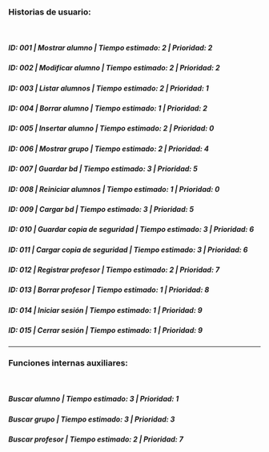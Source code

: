 ### **Historias de usuario:**
<br>

##### **ID:** 001 | **Mostrar alumno** | **Tiempo estimado:** 2 | **Prioridad:** 2

##### **ID:** 002 | **Modificar alumno** | **Tiempo estimado:** 2 | **Prioridad:** 2

##### **ID:** 003 | **Listar alumnos** | **Tiempo estimado:** 2 | **Prioridad:** 1

##### **ID:** 004 | **Borrar alumno** | **Tiempo estimado:** 1 | **Prioridad:** 2

##### **ID:** 005 | **Insertar alumno** | **Tiempo estimado:** 2 | **Prioridad:** 0

##### **ID:** 006 | **Mostrar grupo** | **Tiempo estimado:** 2 | **Prioridad:** 4

##### **ID:** 007 | **Guardar bd** | **Tiempo estimado:** 3 | **Prioridad:** 5

##### **ID:** 008 | **Reiniciar alumnos** | **Tiempo estimado:** 1 | **Prioridad:** 0

##### **ID:** 009 | **Cargar bd** | **Tiempo estimado:** 3 | **Prioridad:** 5

##### **ID:** 010 | **Guardar copia de seguridad** | **Tiempo estimado:** 3 | **Prioridad:** 6

##### **ID:** 011 | **Cargar copia de seguridad** | **Tiempo estimado:** 3 | **Prioridad:** 6

##### **ID:** 012 | **Registrar profesor** | **Tiempo estimado:** 2 | **Prioridad:** 7

##### **ID:** 013 | **Borrar profesor** | **Tiempo estimado:** 1 | **Prioridad:** 8

##### **ID:** 014 | **Iniciar sesión** | **Tiempo estimado:** 1 | **Prioridad:** 9

##### **ID:** 015 | **Cerrar sesión** | **Tiempo estimado:** 1 | **Prioridad:** 9

---

### **Funciones internas auxiliares:**
<br>

##### **Buscar alumno** | **Tiempo estimado:** 3 | **Prioridad:** 1

##### **Buscar grupo** | **Tiempo estimado:** 3 | **Prioridad:** 3

##### **Buscar profesor** |  **Tiempo estimado:** 2 | **Prioridad:** 7
